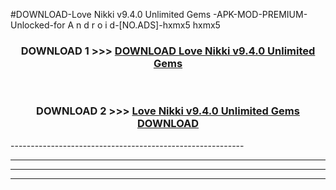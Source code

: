 #DOWNLOAD-Love Nikki v9.4.0 Unlimited Gems -APK-MOD-PREMIUM-Unlocked-for A n d r o i d-[NO.ADS]-hxmx5 hxmx5 



<div align="center">

<h3>DOWNLOAD 1 >>> <a href="https://t.co/FKmqrqFo6t??judul=Love Nikki v9.4.0 Unlimited Gems ">DOWNLOAD Love Nikki v9.4.0 Unlimited Gems </a></h3><br>

<h3>DOWNLOAD 2 >>> <a href="https://t.co/FKmqrqFo6t??judul=Love Nikki v9.4.0 Unlimited Gems ">Love Nikki v9.4.0 Unlimited Gems  DOWNLOAD </a></h3>

</div>
----------------------------------------------------------

----------------------------------------------------------

----------------------------------------------------------

----------------------------------------------------------



